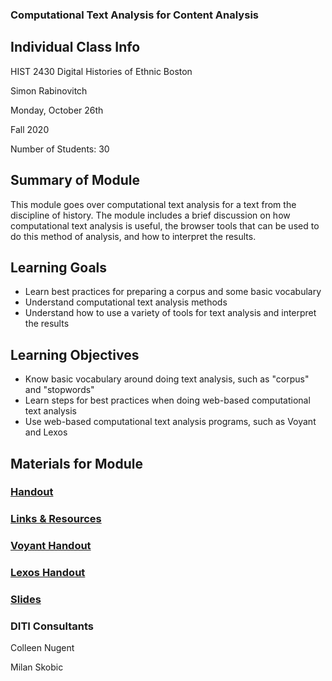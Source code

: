 <h3>Computational Text Analysis for Content Analysis</h3>

<h2>Individual Class Info</h2>

HIST 2430 Digital Histories of Ethnic Boston

Simon Rabinovitch

Monday, October 26th

Fall 2020

Number of Students: 30

<h2>Summary of Module</h2>

This module goes over computational text analysis for a text from the discipline of history. The module includes a brief discussion on how computational text analysis is useful, the browser tools that can be used to do this method of analysis, and how to interpret the results.

<h2>Learning Goals</h2>

* Learn best practices for preparing a corpus and some basic vocabulary
* Understand computational text analysis methods
* Understand how to use a variety of tools for text analysis and interpret the results

<h2>Learning Objectives</h2>

* Know basic vocabulary around doing text analysis, such as "corpus" and "stopwords"
* Learn steps for best practices when doing web-based computational text analysis
* Use web-based computational text analysis programs, such as Voyant and Lexos

<h2>Materials for Module</h2>

### [Handout](https://github.com/NULabNortheastern/digitalassignmentshowcase/blob/master/website_building/digital_histories_ethnic_boston-fall2020-rabinovitch/text_analysis/handout.pdf) 

### [Links & Resources](https://github.com/NULabNortheastern/digitalassignmentshowcase/blob/master/website_building/digital_histories_ethnic_boston-fall2020-rabinovitch/text_analysis/Links_Resources.pdf)

### [Voyant Handout](https://github.com/NULabNortheastern/digitalassignmentshowcase/blob/master/website_building/digital_histories_ethnic_boston-fall2020-rabinovitch/text_analysis/Voyant_Handout.pdf)

### [Lexos Handout](https://github.com/NULabNortheastern/digitalassignmentshowcase/blob/master/website_building/digital_histories_ethnic_boston-fall2020-rabinovitch/text_analysis/Lexos_Handout.pdf)

### [Slides](https://github.com/NULabNortheastern/digitalassignmentshowcase/blob/master/website_building/digital_histories_ethnic_boston-fall2020-rabinovitch/text_analysis/slides.pdf)

<h3>DITI Consultants</h3>

Colleen Nugent

Milan Skobic